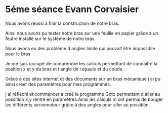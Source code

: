 
<h1>5éme séance Evann Corvaisier</h1>
<p>Nous avons réussi à finir la construction de notre bras.  </p>
<p>Ainsi nous avons pu tester notre bras sur une feuille en papier grâce à un feutre installé sur le système de notre bras.</p>
<p>Nous avons eu des problème d angles limite qui pouvait être impossible pour le bras</p>
<p>Je me suis occupé de comprendre les calculs permettant de connaître la position x et y du bras et l angle de l épaule et du coude.</p>
<p>Grâce à des sites internet et des documents sur un bras mécanique j ai pu ainsi créer des paramètres pour mes programmes. </p>
<p>j ai réfléchi et commencer a créé le programme Goto permettant d aller au possition x,y rentré en paramètres.Ainsi les calculs m ont permis de bouger les différents servomoteur grâce à des angles pour aller au possition.</p>  

